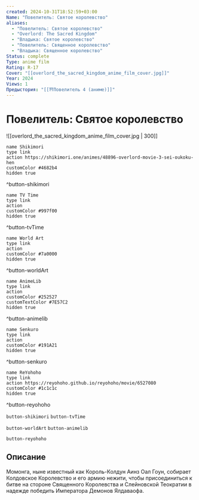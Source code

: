 ```yaml
---
created: 2024-10-31T18:52:59+03:00
Name: "Повелитель: Святое королевство"
aliases:
  - "Повелитель: Святое королевство"
  - "Overlord: The Sacred Kingdom"
  - "Владыка: Святое королевство"
  - "Повелитель: Священное королевство"
  - "Владыка: Священное королевство"
Status: complete
Type: anime film
Rating: R-17
Cover: "[[overlord_the_sacred_kingdom_anime_film_cover.jpg]]"
Year: 2024
Views: 1
Предыстория: "[[⛩️Повелитель 4 (аниме)]]"
---
```


# Повелитель: Святое королевство

![[overlord_the_sacred_kingdom_anime_film_cover.jpg | 300]]

```button
name Shikimori
type link
action https://shikimori.one/animes/48896-overlord-movie-3-sei-oukoku-hen
customColor #4682b4
hidden true
```
^button-shikimori

```button
name TV Time
type link
action 
customColor #997f00
hidden true
```
^button-tvTime

```button
name World Art
type link
action 
customColor #7a0000
hidden true
```
^button-worldArt

```button
name AnimeLib
type link
action 
customColor #252527
customTextColor #7E57C2
hidden true
```
^button-animelib

```button
name Senkuro
type link
action 
customColor #191A21
hidden true
```
^button-senkuro

```button
name ReYohoho
type link
action https://reyohoho.github.io/reyohoho/movie/6527080
customColor #1c1c1c
hidden true
```
^button-reyohoho



`button-shikimori` `button-tvTime`

`button-worldArt` `button-animelib`

`button-reyohoho`

## Описание

Момонга, ныне известный как Король-Колдун Аинз Оал Гоун, собирает Колдовское Королевство и его армию нежити, чтобы присоединиться к битве на стороне Священного Королевства и Слейновской Теократии в надежде победить Императора Демонов Ялдаваофа.
